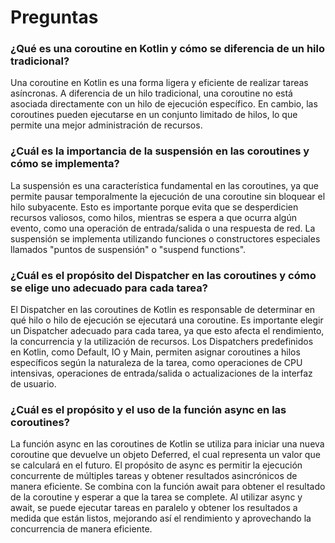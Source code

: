 # Preguntas

### ¿Qué es una coroutine en Kotlin y cómo se diferencia de un hilo tradicional?
Una coroutine en Kotlin es una forma ligera y eficiente de realizar tareas asíncronas. A diferencia de un hilo tradicional, una coroutine no está asociada directamente con un hilo de ejecución específico. En cambio, las coroutines pueden ejecutarse en un conjunto limitado de hilos, lo que permite una mejor administración de recursos.

### ¿Cuál es la importancia de la suspensión en las coroutines y cómo se implementa?

La suspensión es una característica fundamental en las coroutines, ya que permite pausar temporalmente la ejecución de una coroutine sin bloquear el hilo subyacente. Esto es importante porque evita que se desperdicien recursos valiosos, como hilos, mientras se espera a que ocurra algún evento, como una operación de entrada/salida o una respuesta de red. La suspensión se implementa utilizando funciones o constructores especiales llamados "puntos de suspensión" o "suspend functions".

### ¿Cuál es el propósito del Dispatcher en las coroutines y cómo se elige uno adecuado para cada tarea?

El Dispatcher en las coroutines de Kotlin es responsable de determinar en qué hilo o hilo de ejecución se ejecutará una coroutine. Es importante elegir un Dispatcher adecuado para cada tarea, ya que esto afecta el rendimiento, la concurrencia y la utilización de recursos. Los Dispatchers predefinidos en Kotlin, como Default, IO y Main, permiten asignar coroutines a hilos específicos según la naturaleza de la tarea, como operaciones de CPU intensivas, operaciones de entrada/salida o actualizaciones de la interfaz de usuario.

### ¿Cuál es el propósito y el uso de la función async en las coroutines?

La función async en las coroutines de Kotlin se utiliza para iniciar una nueva coroutine que devuelve un objeto Deferred, el cual representa un valor que se calculará en el futuro. El propósito de async es permitir la ejecución concurrente de múltiples tareas y obtener resultados asincrónicos de manera eficiente. Se combina con la función await para obtener el resultado de la coroutine y esperar a que la tarea se complete. Al utilizar async y await, se puede ejecutar tareas en paralelo y obtener los resultados a medida que están listos, mejorando así el rendimiento y aprovechando la concurrencia de manera eficiente.
